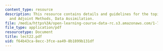```yaml
---
content_type: resource
description: This resource contains details and guidelines for the topic Variational
  and Adjoint Methods, Data Assimilation.
file: /media/https%3A/open-learning-course-data-rc.s3.amazonaws.com/1-731-water-resource-systems-fall-2006/f64b43ca8ecc3fceaa498b1899b131df_lect22.pdf
file_type: application/pdf
resourcetype: Document
title: lect22.pdf
uid: f64b43ca-8ecc-3fce-aa49-8b1899b131df
---
```

